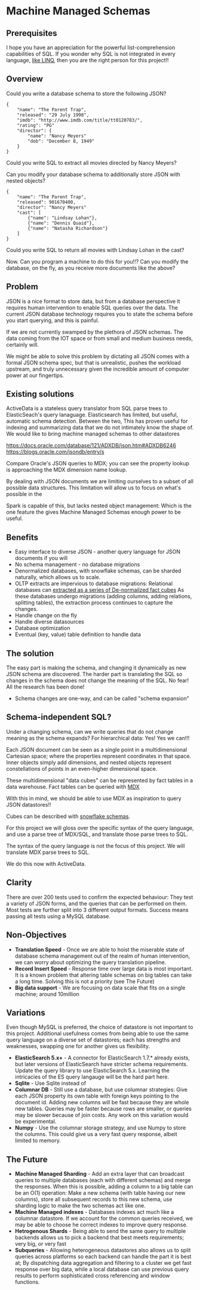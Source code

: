 
# Machine Managed Schemas

## Prerequisites

I hope you have an appreciation for the powerful list-comprehension capabilities of SQL. If you wonder why SQL is not integrated in every language, [like LINQ](https://en.wikipedia.org/wiki/Language_Integrated_Query), then you are the right person for this project!!


## Overview

Could you write a database schema to store the following JSON?

	{
		"name": "The Parent Trap",
		"released": "29 July 1998",
		"imdb": "http://www.imdb.com/title/tt0120783/",
		"rating": "PG"
		"director": {
			"name": "Nancy Meyers"
			"dob": "December 8, 1949"
		}
	} 

Could you write SQL to extract all movies directed by Nancy Meyers?

Can you modify your database schema to additionally store JSON with nested objects?

	{
		"name": "The Parent Trap",
		"released": 901670400,
		"director": "Nancy Meyers"
		"cast": [
			{"name": "Lindsay Lohan"},
			{"name": "Dennis Quaid"},
			{"name": "Natasha Richardson"}
		]
	}

Could you write SQL to return all movies with Lindsay Lohan in the cast?
		
Now. Can you program a machine to do this for you!!? Can you modify the database, on the fly, as you receive more documents like the above?    

## Problem 

JSON is a nice format to store data, but from a database perspective it requires human intervention to enable SQL queries over the data. The current JSON database technology requires you to state the schema before you start querying, and this is painful.

If we are not currently swamped by the plethora of JSON schemas. The data coming from the IOT space or from small and medium business needs, certainly will. 

We might be able to solve this problem by dictating all JSON comes with a formal JSON schema spec, but that is unrealistic, pushes the workload upstream, and truly unnecessary given the incredible amount of computer power at our fingertips.


## Existing solutions

ActiveData is a stateless query translator from SQL parse trees to ElasticSeach's query lanaguage. Elasticsearch has limited, but useful, automatic schema detection. Between the two, This has proven useful for indexing and summarizing data that we do not intimately know the shape of. We would like to bring machine managed schemas to other datastores  

https://docs.oracle.com/database/121/ADXDB/json.htm#ADXDB6246
https://blogs.oracle.com/jsondb/entry/s

Compare Oracle's JSON queries to MDX; you can see the property lookup is approaching the MDX dimension name lookup.  

By dealing with JSON documents we are limiting ourselves to a subset of all possible data structures. This limitation will allow us to focus on what's possible in the 

Spark is capable of this, but lacks nested object management: Which is the one feature the gives Machine Managed Schemas enough power to be useful. 


## Benefits

* Easy interface to diverse JSON - another query language for JSON documents if you will
* No schema management - no database migrations
* Denormalized databases, with snowflake schemas, can be sharded naturally, which allows us to scale.    
* OLTP extracts are impervious to database migrations: Relational databases can [extracted as a series of De-normailzed fact cubes](https://github.com/klahnakoski/MySQL-to-S3) As these databases undergo migrations (adding columns, adding relations, splitting tables), the extraction process continues to capture the changes.
* Handle change on the fly 
* Handle diverse datasources 
* Database optimization 
* Eventual (key, value) table definition to handle data


## The solution

The easy part is making the schema, and changing it dynamically as new JSON schema are discovered. The harder part is translating the SQL so changes in the schema does not change the meaning of the SQL. No fear! All the research has been done!

* Schema changes are one-way, and can be called "schema expansion"


## Schema-independent SQL?

Under a changing schema, can we write queries that do not change meaning as the schema expands? For hierarchical data: Yes! Yes we can!!!

Each JSON document can be seen as a single point in a multidimensional Cartesian space; where the properties represent coordinates in that space. Inner objects simply add dimensions, and nested objects represent constellations of points in an even-higher dimensional space.

These multidimensional "data cubes" can be represented by fact tables in a data warehouse. Fact tables can be queried with [MDX](https://en.wikipedia.org/wiki/MultiDimensional_eXpressions) 

With this in mind, we should be able to use MDX as inspiration to query JSON datastores!! 

Cubes can be described with [snowflake schemas](https://en.wikipedia.org/wiki/Snowflake_schemahierarchical). 

For this project we will gloss over the specific syntax of the query language, and use a parse tree of MDX/SQL, and translate those parse trees to SQL. 


The syntax of the query language is not the focus of this project. We will translate MDX parse trees to SQL. 
  

We do this now with ActiveData. 

## Clarity 

There are over 200 tests used to confirm the expected behaviour: They test a variety of JSON forms, and the queries that can be performed on them. Most tests are further split into 3 different output formats. Success means passing all tests using a MySQL database. 


## Non-Objectives

* **Translation Speed** - Once we are able to hoist the miserable state of database schema management out of the realm of human intervention, we can worry about optimizing the query translation pipeline.   
* **Record Insert Speed** - Response time over large data is most important. It is a known problem that altering table schemas on big tables can take a long time. Solving this is not a priority (see The Future)
* **Big data support** - We are focusing on data scale that fits on a single machine; around 10million 


## Variations

Even though MySQL is preferred, the choice of datastore is not important to this project. Additional usefulness comes from being able to use the same query language on a diverse set of datastores; each has strengths and weaknesses, swapping one for another gives us flexibility. 

* **ElasticSearch 5.x+** - A connector for ElasticSearch 1.7.* already exists, but later versions of ElasticSearch have stricter schema requirements. Update the query library to use ElasticSearch 5.x. Learning the intricacies of the ES query langauge will be the hard part here.
* **Sqlite** - Use Sqlite instead of 
* **Columnar DB** - Still use a database, but use columnar strategies: Give each JSON property its own table with foreign keys pointing to the document id. Adding new columns will be fast because they are whole new tables.  Queries may be faster because rows are smaller, or queries may be slower because of join costs. Any work on this variation would be experimental. 
* **Numpy** - Use the columnar storage strategy, and use Numpy to store the columns. This could give us a very fast query response, albeit limited to memory.


## The Future

* **Machine Managed Sharding** - Add an extra layer that can broadcast queries to multiple databases (each with different schemas) and merge the responses. When this is possible, adding a column to a big table can be an O(1) operation: Make a new schema (with table having our new columns), store all subsequent records to this new schema, use sharding logic to make the two schemas act like one. 
* **Machine Managed indexes** - Databases indexes act much like a columnar datastore. If we account for the common queries received, we may be able to choose he correct indexes to improve query response.    
* **Hetrogenous Shards** - Being able to send the same query to multiple backends allows us to pick a backend that best meets requirements; very big, or very fast
* **Subqueries** - Allowing heterogeneous datastores also allows us to split queries across platforms so each backend can handle the part it is best at; By dispatching data aggregation and filtering to a cluster we get fast response over big data, while a local database can use previous query results to perform sophisticated cross referencing and window functions.